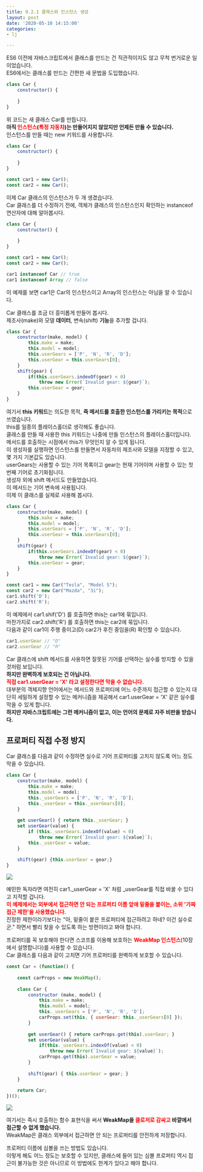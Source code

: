 ```yaml
---
title: 9.2.1 클래스와 인스턴스 생성
layout: post
date: '2020-05-10 14:15:00'
categories:
- lj

---
```


ES6 이전에 자바스크립트에서 클래스를 만드는 건 직관적이지도 않고 무척 번거로운 일이었습니다.  
ES6에서는 클래스를 만드는 간편한 새 문법을 도입했습니다.

```javascript
class Car {
	constructor() {
	
	}
}
```

위 코드는 새 클래스 Car를 만듭니다.  
**아직 <span style="color:red;">인스턴스</span>(<span style="color:red;">특정 자동차</span>)는 만들어지지 않았지만 언제든 만들 수 있습니다.**  
인스턴스를 만들 때는 new 키워드를 사용합니다.

```javascript
class Car {
	constructor() {
	
	}
}

const car1 = new Car();
const car2 = new Car();
```

이제 Car 클래스의 인스턴스가 두 개 생겼습니다.  
Car 클래스를 더 수정하기 전에, 객체가 클래스의 인스턴스인지 확인하는 instanceof 연산자에 대해 알아봅시다.

```javascript
class Car {
	constructor() {
	
	}
}

const car1 = new Car();
const car2 = new Car();

car1 instanceof Car // true
car1 instanceof Array // false
```

이 예제를 보면 car1은 Car의 인스턴스이고 Array의 인스턴스는 아님을 알 수 있습니다.  

Car 클래스를 조금 더 흥미롭게 만들어 봅시다.  
제조사(make)와 모델 **데이터**, 변속(shift) **기능**을 추가할 겁니다.

```javascript
class Car {
	constructor(make, model) {
		this.make = make;
		this.model = model;
		this.userGears = ['P', 'N', 'R', 'D'];
		this.userGear = this.userGears[0];
	}
	shift(gear) {
		if(this.userGears.indexOf(gear) < 0)
			throw new Error(`Invalid gear: ${gear}`);
		this.userGear = gear;
	}
}
```

여기서 **this 키워드**는 의도한 목적, **즉 메서드를 호출한 인스턴스를 가리키는 목적**으로 쓰였습니다.  
this를 일종의 플레이스홀더로 생각해도 좋습니다.  
클래스를 만들 때 사용한 this 키워드는 나중에 만들 인스턴스의 플레이스홀더입니다.  
메서드를 호출하는 시점에서 this가 무엇인지 알 수 있게 됩니다.  
이 생성자를 실행하면 인스턴스를 만들면서 자동차의 제조사와 모델을 지정할 수 있고, 몇 가지 기본값도 있습니다.  
userGears는 사용할 수 있는 기어 목록이고 gear는 현재 기어이며 사용할 수 있는 첫 번째 기어로 초기화됩니다.  
생성자 외에 shift 메서드도 만들었습니다.  
이 메서드는 기어 변속에 사용됩니다.  
이제 이 클래스를 실제로 사용해 봅시다.

```javascript
class Car {
	constructor(make, model) {
		this.make = make;
		this.model = model;
		this.userGears = ['P', 'N', 'R', 'D'];
		this.userGear = this.userGears[0];
	}
	shift(gear) {
		if(this.userGears.indexOf(gear) < 0)
			throw new Error(`Invalid gear: ${gear}`);
		this.userGear = gear;
	}
}

const car1 = new Car("Tesla", "Model S");
const car2 = new Car("Mazda", "3i");
car1.shift('D');
car2.shift('R');
```

이 예제에서 car1.shif('D') 를 호출하면 this는 car1에 묶입니다.  
마찬가지로 car2.shift('R') 를 호출하면 this는 car2에 묶입니다.  
다음과 같이 car1이 주행 중이고(D) car2가 후진 중임을(R) 확인할 수 있습니다.

```javascript
car1.userGear // "D"
car2.userGear // "R"
```

Car 클래스에 shift 메서드를 사용하면 잘못된 기어를 선택하는 실수를 방지할 수 있을 것처럼 보입니다.  
**하지만 완벽하게 보호되는 건 아닙니다.**  
**<span style="color:red;">직접 car1.userGear = 'X' 라고 설정한다면 막을 수 없습니다.</span>**  
대부분의 객체지향 언어에서는 메서드와 프로퍼티에 어느 수준까지 접근할 수 있는지 대단히 세밀하게 설정할 수 있는 메커니즘을 제공해서 car1.userGear = 'X' 같은 실수를 막을 수 있게 합니다.  
**하지만 자바스크립트에는 그런 메커니즘이 없고, 이는 언어의 문제로 자주 비판을 받습니다.**  

## 프로퍼티 직접 수정 방지

Car 클래스를 다음과 같이 수정하면 실수로 기어 프로퍼티를 고치지 않도록 어느 정도 막을 수 있습니다.

```javascript
class Car {
	constructor(make, model) {
		this.make = make;
		this.model = model;
		this._userGears = ['P', 'N', 'R', 'D'];
		this._userGear = this._userGears[0];
	}
	
	get userGear() { return this._userGear; }
	set userGear(value) {
		if (this._userGears.indexOf(value) < 0)
			throw new Error(`Invalid gear: ${value}`);
		this._userGear = value;
	}
	
	shift(gear) {this.userGear = gear;}
}
```

![](/static/img/learningjs/image78.jpg)

예민한 독자라면 여전히 car1._userGear = 'X' 처럼 _userGear를 직접 바꿀 수 있다고 지적할 겁니다.  
**<span style="color:red;">이 예제에서는 외부에서 접근하면 안 되는 프로퍼티 이름 앞에 밑줄을 붙이는, 소위 '가짜 접근 제한'을 사용했습니다.</span>**  
진정한 제한이라기보다는 "아, 밑줄이 붙은 프로퍼티에 접근하려고 하네? 이건 실수로군." 하면서 빨리 찾을 수 있도록 하는 방편이라고 봐야 합니다.

프로퍼티를 꼭 보호해야 한다면 스코프를 이용해 보호하는 **<span style="color:red;">WeakMap 인스턴스</span>**(10장에서 설명합니다)를 사용할 수 있습니다.  
Car 클래스를 다음과 같이 고치면 기어 프로퍼티를 완벽하게 보호할 수 있습니다.

```javascript
const Car = (function() {
	
	const carProps = new WeakMap();
	
	class Car {
		constructor (make, model) {
			this.make = make;
			this.model = model;
			this._userGears = ['P', 'N', 'R', 'D'];
			carProps.set(this, { userGear: this._userGears[0] });
		}
		
		get userGear() { return carProps.get(this).userGear; }
		set userGear(value) {
			if(this._userGears.indexOf(value) < 0)
				throw new Error(`Invalid gear: ${value}`);
			carProps.get(this).userGear = value;
		}
		
		shift(gear) { this.userGear = gear; }
	}
	
	return Car;
})();
```

![](/static/img/learningjs/image79.jpg)

여기서는 즉시 호출하는 함수 표현식을 써서 **WeakMap을 <span style="color:red;">클로저로 감싸고</span> 바깥에서 접근할 수 없게 했습니다.**  
WeakMap은 클래스 외부에서 접근하면 안 되는 프로퍼티를 안전하게 저장합니다.

프로퍼티 이름에 심볼을 쓰는 방법도 있습니다.  
이렇게 해도 어느 정도는 보호할 수 있지만, 클래스에 들어 있는 심볼 프로퍼티 역시 접근이 불가능한 것은 아니므로 이 방법에도 한계가 있다고 해야 합니다.